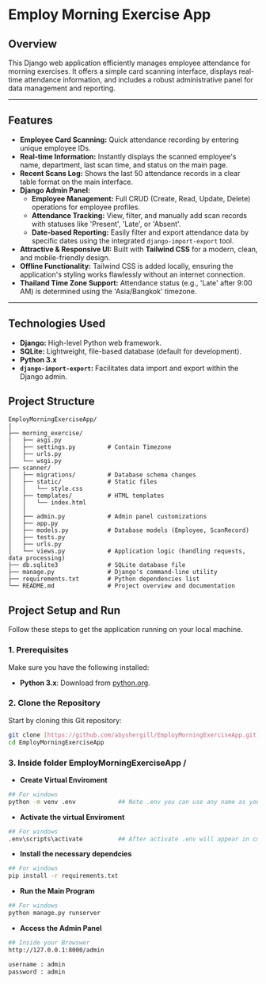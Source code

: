 # Employ Morning Exercise App

## Overview

This Django web application efficiently manages employee attendance for morning exercises. It offers a simple card scanning interface, displays real-time attendance information, and includes a robust administrative panel for data management and reporting.

---

## Features

* **Employee Card Scanning:** Quick attendance recording by entering unique employee IDs.
* **Real-time Information:** Instantly displays the scanned employee's name, department, last scan time, and status on the main page.
* **Recent Scans Log:** Shows the last 50 attendance records in a clear table format on the main interface.
* **Django Admin Panel:**
    * **Employee Management:** Full CRUD (Create, Read, Update, Delete) operations for employee profiles.
    * **Attendance Tracking:** View, filter, and manually add scan records with statuses like 'Present', 'Late', or 'Absent'.
    * **Date-based Reporting:** Easily filter and export attendance data by specific dates using the integrated `django-import-export` tool.
* **Attractive & Responsive UI:** Built with **Tailwind CSS** for a modern, clean, and mobile-friendly design.
* **Offline Functionality:** Tailwind CSS is added locally, ensuring the application's styling works flawlessly without an internet connection.
* **Thailand Time Zone Support:** Attendance status (e.g., 'Late' after 9:00 AM) is determined using the 'Asia/Bangkok' timezone.

---

## Technologies Used

* **Django:** High-level Python web framework.
* **SQLite:** Lightweight, file-based database (default for development).
* **Python 3.x**
* **`django-import-export`:** Facilitates data import and export within the Django admin.



## Project Structure

```text
EmployMorningExerciseApp/
|
├── morning_exercise/ 
|   ├── asgi.py             
│   ├── settings.py         # Contain Timezone
│   ├── urls.py      
│   └── wsgi.py             
├── scanner/                
│   ├── migrations/         # Database schema changes
│   ├── static/             # Static files 
│   │   └── style.css
│   ├── templates/          # HTML templates 
│   │   └── index.html
│   │       
│   ├── admin.py            # Admin panel customizations
│   ├── app.py            
│   ├── models.py           # Database models (Employee, ScanRecord)
│   ├── tests.py            
│   ├── urls.py             
│   └── views.py            # Application logic (handling requests, data processing)
├── db.sqlite3              # SQLite database file
├── manage.py               # Django's command-line utility
├── requirements.txt        # Python dependencies list
└── README.md               # Project overview and documentation
```





## Project Setup and Run

Follow these steps to get the application running on your local machine.

### 1. Prerequisites

Make sure you have the following installed:

* **Python 3.x**: Download from [python.org](https://www.python.org/downloads/).

### 2. Clone the Repository

Start by cloning this Git repository:

```bash
git clone [https://github.com/abyshergill/EmployMorningExerciseApp.git]
cd EmployMorningExerciseApp      
```

### 3. Inside folder EmployMorningExerciseApp / 

* **Create Virtual Enviroment** 
```bash
## For windows
python -m venv .env            ## Note .env you can use any name as you want
```
* **Activate the virtual Enviroment**
```bash
## For windows
.env\scripts\activate          ## After activate .env will appear in cmd path
```

* **Install the necessary dependcies**

```bash
## For windows
pip install -r requirements.txt          
```

* **Run the Main Program**

```bash
## For windows
python manage.py runserver          
```

* **Access the Admin Panel**

```bash
## Inside your Browswer
http://127.0.0.1:8000/admin         

username : admin
password : admin
```